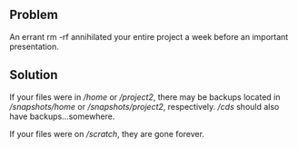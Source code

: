 Problem
-------

An errant rm -rf annihilated your entire project a week before an important presentation.

Solution
--------

If your files were in _/home_ or _/project2_, there may be backups located in _/snapshots/home_ or _/snapshots/project2_, respectively. _/cds_ should also have backups...somewhere.

If your files were on _/scratch_, they are gone forever.
